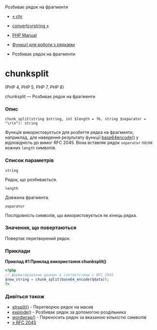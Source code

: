 Розбиває рядок на фрагменти

-   [« chr](function.chr.md)
    
-   [convertcyrstring »](function.convert-cyr-string.html)
    
-   [PHP Manual](index.md)
    
-   [Функції для роботи з рядками](ref.strings.md)
    
-   Розбиває рядок на фрагменти
    

# chunksplit

(PHP 4, PHP 5, PHP 7, PHP 8)

chunksplit — Розбиває рядок на фрагменти

### Опис

```methodsynopsis
chunk_split(string $string, int $length = 76, string $separator = "\r\n"): string
```

Функція використовується для розбиття рядка на фрагменти, наприклад, для наведення результату функції [base64encode()](function.base64-encode.html) у відповідність до вимог RFC 2045. Вона вставляє рядок `separator` після кожних `length` символів.

### Список параметрів

`string`

Рядок, що розбивається.

`length`

Довжина фрагмента.

`separator`

Послідовність символів, що використовується як кінець рядка.

### Значення, що повертаються

Повертає перетворений рядок.

### Приклади

**Приклад #1 Приклад використання **chunksplit()****

```php
<?php
// форматирование данных в соответствии с RFC 2045
$new_string = chunk_split(base64_encode($data));
?>
```

### Дивіться також

-   [strsplit()](function.str-split.html) - Перетворює рядок на масив
-   [explode()](function.explode.md) - Розбиває рядок за допомогою роздільника
-   [wordwrap()](function.wordwrap.md) - Переносить рядок за вказаною кількістю символів
-   [» RFC 2045](http://www.faqs.org/rfcs/rfc2045)
